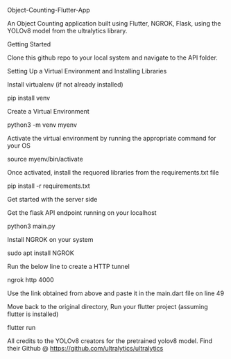 Object-Counting-Flutter-App

An Object Counting application built using Flutter, NGROK, Flask, using the YOLOv8 model from the ultralytics library.

Getting Started

Clone this github repo to your local system and navigate to the API folder.

Setting Up a Virtual Environment and Installing Libraries

Install virtualenv (if not already installed)

pip install venv

Create a Virtual Environment

python3 -m venv myenv

Activate the virtual environment by running the appropriate command for your OS

source myenv/bin/activate

Once activated, install the requored libraries from the requirements.txt file

pip install -r requirements.txt

Get started with the server side

Get the flask API endpoint running on your localhost

python3 main.py

Install NGROK on your system

sudo apt install NGROK

Run the below line to create a HTTP tunnel

ngrok http 4000

Use the link obtained from above and paste it in the main.dart file on line 49

Move back to the original directory, Run your flutter project (assuming flutter is installed)

flutter run

All credits to the YOLOv8 creators for the pretrained yolov8 model. Find their Github @ https://github.com/ultralytics/ultralytics
